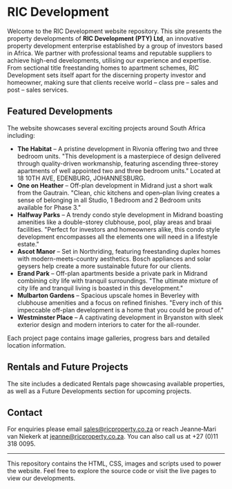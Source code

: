 # RIC Development

Welcome to the RIC Development website repository. This site presents the property developments of **RIC Development (PTY) Ltd**, an innovative property development enterprise established by a group of investors based in Africa. We partner with professional teams and reputable suppliers to achieve high-end developments, utilising our experience and expertise. From sectional title freestanding homes to apartment schemes, RIC Development sets itself apart for the discerning property investor and homeowner, making sure that clients receive world – class pre – sales and post – sales services.

## Featured Developments

The website showcases several exciting projects around South Africa including:

- **The Habitat** – A pristine development in Rivonia offering two and three bedroom units. "This development is a masterpiece of design delivered through quality-driven workmanship, featuring ascending three-storey apartments of well appointed two and three bedroom units." Located at 18 10TH AVE, EDENBURG, JOHANNESBURG.
- **One on Heather** – Off-plan development in Midrand just a short walk from the Gautrain. "Clean, chic kitchens and open–plan living creates a sense of belonging in all Studio, 1 Bedroom and 2 Bedroom units available for Phase 3."
- **Halfway Parks** – A trendy condo style development in Midrand boasting amenities like a double-storey clubhouse, pool, play areas and braai facilities. "Perfect for investors and homeowners alike, this condo style development encompasses all the elements one will need in a lifestyle estate."
- **Ascot Manor** – Set in Northriding, featuring freestanding duplex homes with modern-meets-country aesthetics. Bosch appliances and solar geysers help create a more sustainable future for our clients.
- **Erand Park** – Off-plan apartments beside a private park in Midrand combining city life with tranquil surroundings. "The ultimate mixture of city life and tranquil living is boasted in this development."
- **Mulbarton Gardens** – Spacious upscale homes in Beverley with clubhouse amenities and a focus on refined finishes. "Every inch of this impeccable off-plan development is a home that you could be proud of."
- **Westminster Place** – A captivating development in Bryanston with sleek exterior design and modern interiors to cater for the all-rounder.

Each project page contains image galleries, progress bars and detailed location information.

## Rentals and Future Projects

The site includes a dedicated Rentals page showcasing available properties, as well as a Future Developments section for upcoming projects.

## Contact

For enquiries please email [sales@ricproperty.co.za](mailto:sales@ricproperty.co.za) or reach Jeanne‑Mari van Niekerk at [jeanne@ricproperty.co.za](mailto:jeanne@ricproperty.co.za). You can also call us at +27 (0)11 318 0095.

---

This repository contains the HTML, CSS, images and scripts used to power the website. Feel free to explore the source code or visit the live pages to view our developments.
